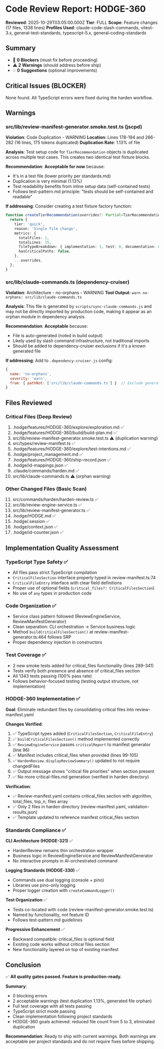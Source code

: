 # Code Review Report: HODGE-360

**Reviewed**: 2025-10-29T03:05:00.000Z
**Tier**: FULL
**Scope**: Feature changes (17 files, 1338 lines)
**Profiles Used**: claude-code-slash-commands, vitest-3.x, general-test-standards, typescript-5.x, general-coding-standards

## Summary
- 🚫 **0 Blockers** (must fix before proceeding)
- ⚠️ **2 Warnings** (should address before ship)
- 💡 **0 Suggestions** (optional improvements)

## Critical Issues (BLOCKER)
None found. All TypeScript errors were fixed during the harden workflow.

## Warnings

### src/lib/review-manifest-generator.smoke.test.ts (jscpd)
**Violation**: Code Duplication - WARNING
**Location**: Lines 178-194 and 266-282 (16 lines, 175 tokens duplicated)
**Duplication Rate**: 1.13% of file

**Analysis**: Test setup code for `TierRecommendation` objects is duplicated across multiple test cases. This creates two identical test fixture blocks.

**Recommendation**: **Acceptable for now** because:
- It's in a test file (lower priority per standards.md)
- Duplication is very minimal (1.13%)
- Test readability benefits from inline setup data (self-contained tests)
- Follows test-pattern.md principle: "tests should be self-contained and readable"

**If addressing**: Consider creating a test fixture factory function:
```typescript
function createTierRecommendation(overrides?: Partial<TierRecommendation>): TierRecommendation {
  return {
    tier: 'quick',
    reason: 'Single file change',
    metrics: {
      totalFiles: 1,
      totalLines: 15,
      fileTypeBreakdown: { implementation: 1, test: 0, documentation: 0, config: 0 },
      hasCriticalPaths: false,
    },
    ...overrides,
  };
}
```

### src/lib/claude-commands.ts (dependency-cruiser)
**Violation**: Architecture - no-orphans - WARNING
**Tool Output**: `warn no-orphans: src/lib/claude-commands.ts`

**Analysis**: This file is generated by `scripts/sync-claude-commands.js` and may not be directly imported by production code, making it appear as an orphan module in dependency analysis.

**Recommendation**: **Acceptable** because:
- File is auto-generated (noted in build output)
- Likely used by slash command infrastructure, not traditional imports
- Should be added to dependency-cruiser exclusions if it's a known generated file

**If addressing**: Add to `.dependency-cruiser.js` config:
```javascript
{
  name: 'no-orphans',
  severity: 'warn',
  from: { pathNot: ['src/lib/claude-commands.ts'] }  // Exclude generated file
}
```

## Files Reviewed

### Critical Files (Deep Review)
1. .hodge/features/HODGE-360/explore/exploration.md ✅
2. .hodge/features/HODGE-360/build/build-plan.md ✅
3. src/lib/review-manifest-generator.smoke.test.ts ⚠️ (duplication warning)
4. src/types/review-manifest.ts ✅
5. .hodge/features/HODGE-360/explore/test-intentions.md ✅
6. .hodge/project_management.md ✅
7. .hodge/features/HODGE-360/ship-record.json ✅
8. .hodge/id-mappings.json ✅
9. .claude/commands/harden.md ✅
10. src/lib/claude-commands.ts ⚠️ (orphan warning)

### Other Changed Files (Basic Scan)
11. src/commands/harden/harden-review.ts ✅
12. src/lib/review-engine-service.ts ✅
13. src/lib/review-manifest-generator.ts ✅
14. .hodge/HODGE.md ✅
15. .hodge/.session ✅
16. .hodge/context.json ✅
17. .hodge/id-counter.json ✅

## Implementation Quality Assessment

### TypeScript Type Safety ✅
- All files pass strict TypeScript compilation
- `CriticalFilesSection` interface properly typed in review-manifest.ts:74
- `CriticalFileEntry` interface with clear field definitions
- Proper use of optional fields (`critical_files?: CriticalFilesSection`)
- No use of `any` types in production code

### Code Organization ✅
- Service class pattern followed (ReviewEngineService, ReviewManifestGenerator)
- Clean separation: CLI orchestration → Service business logic
- Method `buildCriticalFilesSection()` at review-manifest-generator.ts:464 follows SRP
- Proper dependency injection in constructors

### Test Coverage ✅
- 2 new smoke tests added for critical_files functionality (lines 289-341)
- Tests verify both presence and absence of critical_files section
- All 1343 tests passing (100% pass rate)
- Follows behavior-focused testing (testing output structure, not implementation)

### HODGE-360 Implementation ✅
**Goal**: Eliminate redundant files by consolidating critical files into review-manifest.yaml

**Changes Verified**:
1. ✅ TypeScript types added (`CriticalFilesSection`, `CriticalFileEntry`)
2. ✅ `buildCriticalFilesSection()` method implemented correctly
3. ✅ `ReviewEngineService` passes `criticalReport` to manifest generator (line 96)
4. ✅ Manifest includes critical_files when provided (lines 99-105)
5. ✅ `HardenReview.displayReviewSummary()` updated to not require changedFiles
6. ✅ Output message shows "critical file priorities" when section present
7. ✅ No more critical-files.md generation (verified in harden directory)

**Verification**:
- ✅ Review-manifest.yaml contains critical_files section with algorithm, total_files, top_n, files array
- ✅ Only 2 files in harden directory (review-manifest.yaml, validation-results.json)
- ✅ Template updated to reference manifest critical_files section

### Standards Compliance ✅

**CLI Architecture (HODGE-321)** ✅
- HardenReview remains thin orchestration wrapper
- Business logic in ReviewEngineService and ReviewManifestGenerator
- No interactive prompts in AI-orchestrated command

**Logging Standards (HODGE-330)** ✅
- Commands use dual logging (console + pino)
- Libraries use pino-only logging
- Proper logger creation with `createCommandLogger()`

**Test Organization** ✅
- Tests co-located with code (review-manifest-generator.smoke.test.ts)
- Named by functionality, not feature ID
- Follows test-pattern.md guidelines

**Progressive Enhancement** ✅
- Backward compatible: critical_files is optional field
- Existing code works without critical files section
- New functionality layered on top of existing manifest

## Conclusion

✅ **All quality gates passed. Feature is production-ready.**

**Summary**:
- 0 blocking errors
- 2 acceptable warnings (test duplication 1.13%, generated file orphan)
- Full test coverage with all tests passing
- TypeScript strict mode passing
- Clean implementation following project standards
- HODGE-360 goals achieved: reduced file count from 5 to 3, eliminated duplication

**Recommendation**: Ready to ship with current warnings. Both warnings are acceptable per project standards and do not require fixes before shipping.
